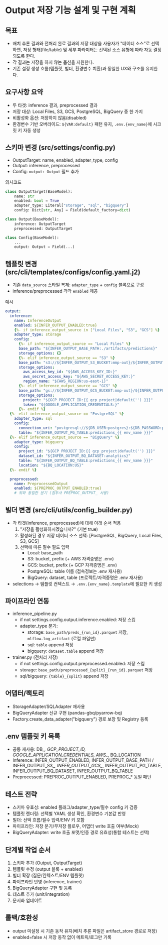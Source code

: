 # Output 저장 기능 설계 및 구현 계획

## 목표
- 배치 추론 결과와 전처리 완료 결과의 저장 대상을 사용자가 "데이터 소스"로 선택하면, 저장 형태(file/table) 및 세부 파라미터는 선택된 소스 유형에 따라 자동 결정되도록 한다.
- 각 결과는 저장을 하지 않는 옵션을 지원한다.
- 기존 설정 생성 흐름(템플릿, 빌더, 환경변수 치환)과 동일한 UX와 구조를 유지한다.

## 요구사항 요약
- 두 타겟: inference 결과, preprocessed 결과
- 저장 대상: Local Files, S3, GCS, PostgreSQL, BigQuery 중 한 가지
- 비활성화 옵션: 저장하지 않음(disabled)
- 환경변수 기반 오버라이드: `${VAR:default}` 패턴 유지, `.env.{env_name}`에 시크릿 키 자동 생성

## 스키마 변경 (src/settings/config.py)
- OutputTarget: name, enabled, adapter_type, config
- Output: inference, preprocessed
- Config: `output: Output` 필드 추가

의사코드
```python
class OutputTarget(BaseModel):
    name: str
    enabled: bool = True
    adapter_type: Literal["storage", "sql", "bigquery"]
    config: Dict[str, Any] = Field(default_factory=dict)

class Output(BaseModel):
    inference: OutputTarget
    preprocessed: OutputTarget

class Config(BaseModel):
    ...
    output: Output = Field(...)
```

## 템플릿 변경 (src/cli/templates/configs/config.yaml.j2)
- 기존 `data_source` 스타일 복제: `adapter_type` + `config` 블록으로 구성
- inference/preprocessed 각각 `enabled` 제공

예시
```yaml
output:
  inference:
    name: InferenceOutput
    enabled: ${INFER_OUTPUT_ENABLED:true}
    {%- if inference_output_source in ["Local Files", "S3", "GCS"] %}
    adapter_type: storage
    config:
      {%- if inference_output_source == "Local Files" %}
      base_path: "${INFER_OUTPUT_BASE_PATH:./artifacts/predictions}"
      storage_options: {}
      {%- elif inference_output_source == "S3" %}
      base_path: "s3://${INFER_OUTPUT_S3_BUCKET:mmp-out}/${INFER_OUTPUT_S3_PREFIX:{{ env_name }}/preds}"
      storage_options:
        aws_access_key_id: "${AWS_ACCESS_KEY_ID:}"
        aws_secret_access_key: "${AWS_SECRET_ACCESS_KEY:}"
        region_name: "${AWS_REGION:us-east-1}"
      {%- elif inference_output_source == "GCS" %}
      base_path: "gs://${INFER_OUTPUT_GCS_BUCKET:mmp-out}/${INFER_OUTPUT_GCS_PREFIX:{{ env_name }}/preds}"
      storage_options:
        project: "${GCP_PROJECT_ID:{{ gcp_project|default('') }}}"
        token: "${GOOGLE_APPLICATION_CREDENTIALS:}"
      {%- endif %}
  {%- elif inference_output_source == "PostgreSQL" %}
    adapter_type: sql
    config:
      connection_uri: "postgresql://${DB_USER:postgres}:${DB_PASSWORD:postgres}@${DB_HOST:localhost}:${DB_PORT:5432}/${DB_NAME:mmp_db}"
      table: "${INFER_OUTPUT_PG_TABLE:predictions_{{ env_name }}}"
  {%- elif inference_output_source == "BigQuery" %}
    adapter_type: bigquery
    config:
      project_id: "${GCP_PROJECT_ID:{{ gcp_project|default('') }}}"
      dataset_id: "${INFER_OUTPUT_BQ_DATASET:analytics}"
      table: "${INFER_OUTPUT_BQ_TABLE:predictions_{{ env_name }}}"
      location: "${BQ_LOCATION:US}"
  {%- endif %}

  preprocessed:
    name: PreprocessedOutput
    enabled: ${PREPROC_OUTPUT_ENABLED:true}
    # 위와 동일한 분기 (접두사 PREPROC_OUTPUT_ 사용)
```

## 빌더 변경 (src/cli/utils/config_builder.py)
- 각 타겟(inference, preprocessed)에 대해 아래 순서 적용
  1) "저장을 활성화하시겠습니까?" (기본 true)
  2) 활성화된 경우 저장 데이터 소스 선택: [PostgreSQL, BigQuery, Local Files, S3, GCS]
  3) 선택에 따른 필수 필드 입력
     - Local: base_path
     - S3: bucket, prefix (+ AWS 자격증명은 .env)
     - GCS: bucket, prefix (+ GCP 자격증명은 .env)
     - PostgreSQL: table 이름 (접속정보는 .env 재사용)
     - BigQuery: dataset, table (프로젝트/자격증명은 .env 재사용)
- selections → 템플릿 컨텍스트 → `.env.{env_name}.template`에 필요한 키 생성

## 파이프라인 연동
- inference_pipeline.py
  - if not settings.config.output.inference.enabled: 저장 스킵
  - adapter_type 분기:
    - storage: `base_path/preds_{run_id}.parquet` 저장, `mlflow.log_artifact` (로컬 파일만)
    - sql: `table` append 저장
    - bigquery: `dataset.table` append 저장
- trainer.py (전처리 저장)
  - if not settings.config.output.preprocessed.enabled: 저장 스킵
  - storage: `base_path/preprocessed_{split}_{run_id}.parquet` 저장
  - sql/bigquery: `{table}_{split}` append 저장

## 어댑터/팩토리
- StorageAdapter/SQLAdapter 재사용
- BigQueryAdapter 신규 구현 (pandas-gbq/pyarrow-bq)
- Factory.create_data_adapter("bigquery") 경로 보장 및 Registry 등록

## .env 템플릿 키 목록
- 공통 재사용: DB_*, GCP_PROJECT_ID, GOOGLE_APPLICATION_CREDENTIALS, AWS_*, BQ_LOCATION
- Inference: INFER_OUTPUT_ENABLED, INFER_OUTPUT_BASE_PATH / INFER_OUTPUT_S3_*, INFER_OUTPUT_GCS_*, INFER_OUTPUT_PG_TABLE, INFER_OUTPUT_BQ_DATASET, INFER_OUTPUT_BQ_TABLE
- Preprocessed: PREPROC_OUTPUT_ENABLED, PREPROC_* 동일 패턴

## 테스트 전략
- 스키마 유효성: enabled 플래그/adapter_type/필수 config 키 검증
- 템플릿 렌더링: 선택별 YAML 생성 확인, 환경변수 기본값 반영
- 빌더: 선택 흐름/필수 입력/ENV 키 포함
- 파이프라인: 저장 분기/무저장 플로우, 어댑터 write 호출 여부(Mock)
- BigQueryAdapter: write 호출 포맷/인증 경로 유효성(통합 테스트는 선택)

## 단계별 작업 순서
1) 스키마 추가 (Output, OutputTarget)
2) 템플릿 수정 (output 블록 + enabled)
3) 빌더 확장 (질문/컨텍스트/ENV 템플릿)
4) 파이프라인 반영 (inference, trainer)
5) BigQueryAdapter 구현 및 등록
6) 테스트 추가 (unit/integration)
7) 문서화 업데이트

## 롤백/호환성
- output 미설정 시 기존 동작 유지(배치 추론 파일은 artifact_store 경로로 저장)
- enabled=false 시 저장 동작 없이 메트릭/로그만 기록 